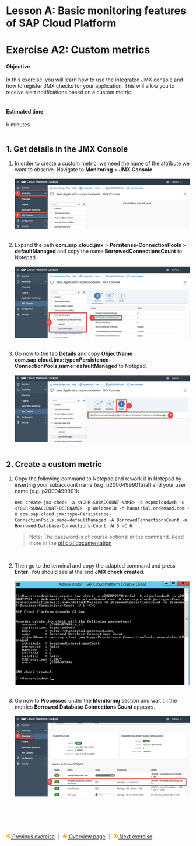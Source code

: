 # Lesson A: Basic monitoring features of SAP Cloud Platform
# Exercise A2: Custom metrics

#### Objective
In this exercise, you will learn how to use the integrated JMX console and how to register JMX checks for your application. This will allow you to receive alert notifications based on a custom metric.
<br/><br/>

#### Estimated time
6 minutes
<br />
<br />

## 1. Get details in the JMX Console
1. In order to create a custom metric, we need the name of the attribute we want to observe. Navigate to **Monitoring** > **JMX Console**.<br /><br />
  ![](../../images/a2-custom-metric-01.png)<br /><br />

1. Expand the path **com.sap.cloud.jmx** > **Persitense-ConnectionPools** > **defaultManaged** and copy the name **BorrowedConnectionsCount** to Notepad.<br /><br />
  ![](../../images/a2-custom-metric-02.png)<br /><br />


1. Go now to the tab **Details** and copy **ObjectName com.sap.cloud.jmx:type=Persistence-ConnectionPools,name=defaultManaged** to Notepad.<br /><br />
  ![](../../images/a2-custom-metric-03.png)<br /><br />


## 2. Create a custom metric
1. Copy the following command to Notepad and rework it in Notepad by inserting your subaccount name (e.g. p2000499901trial) and your user name (e.g. p2000499901):
    ```
    neo create-jmx-check -a <YOUR-SUBACCOUNT-NAME> -b espmcloudweb -u <YOUR-SUBACCOUNT-USERNAME> -p Welcome18 -h hanatrial.ondemand.com -O com.sap.cloud.jmx:type=Persistence-ConnectionPools,name=defaultManaged -A BorrowedConnectionsCount -n Borrowed-Database-Connections-Count -W 5 -C 6
    ```

    > Note: The password is of course optional in the command. Read more in the [official documentation](https://help.sap.com/viewer/65de2977205c403bbc107264b8eccf4b/Cloud/en-US/298a207f33c4484b9894b7c4e2900566.html)
    <br />

1. Then go to the terminal and copy the adapted command and press **Enter**. You should see at the end **JMX check created**.<br /><br />
  ![](../../images/a2-custom-metric-04.png)<br /><br />

1. Go now to **Processes** under the **Monitoring** section and wait till the metrics **Borrowed Database Connections Count** appears.<br /><br />
  ![](../../images/a2-custom-metric-05.png)

<br /><br />
<br /><br />

[![](../../images/nav-previous.png) Previous exercise](../A1/README.md) ｜ [![](../../images/nav-home.png) Overview page](../../README.md) ｜ [![](../../images/nav-next.png) Next exercise](../A3/README.md)
